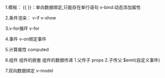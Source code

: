 1.模板：
	{{  }}：单向数据绑定,只能存在单行语句
	v-bind:动态添加属性

2.条件渲染：
	v-if
	v-show

3.v-for循环
	v-for
	
4.事件
	v-on绑定事件

5.计算属性
	computed

6.组件
	组件的嵌套
	组件的数据传递
		1.父传子
			props
		2.子传父
			$emit(自定义事件)

7.双向数据绑定
	v-model